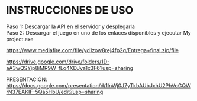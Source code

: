 # INSTRUCCIONES DE USO

Paso 1: Descargar la API en el servidor y desplegarla
<br>
Paso 2: Descargar el juego en uno de los enlaces disponibles y ejecutar My project.exe

https://www.mediafire.com/file/yd1zow8rej4fp2q/Entrega+final.zip/file

https://drive.google.com/drive/folders/1D-aA3wQSYip8iMR9W_fLo4XDJva1x3F6?usp=sharing

PRESENTACIÓN:
https://docs.google.com/presentation/d/1lnWj0J7yTkbAUbJxhU2PhVoGQWrN37EAKIF-5Qa5HbU/edit?usp=sharing
